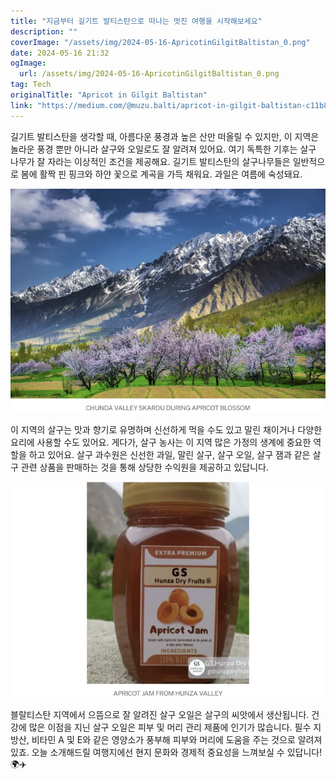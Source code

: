 ```yaml
---
title: "지금부터 길기트 발티스탄으로 떠나는 멋진 여행을 시작해보세요"
description: ""
coverImage: "/assets/img/2024-05-16-ApricotinGilgitBaltistan_0.png"
date: 2024-05-16 21:32
ogImage: 
  url: /assets/img/2024-05-16-ApricotinGilgitBaltistan_0.png
tag: Tech
originalTitle: "Apricot in Gilgit Baltistan"
link: "https://medium.com/@muzu.balti/apricot-in-gilgit-baltistan-c11b810d9381"
---
```



길기트 발티스탄을 생각할 때, 아름다운 풍경과 높은 산만 떠올릴 수 있지만, 이 지역은 놀라운 풍경 뿐만 아니라 살구와 오일로도 잘 알려져 있어요. 여기 독특한 기후는 살구 나무가 잘 자라는 이상적인 조건을 제공해요. 길기트 발티스탄의 살구나무들은 일반적으로 봄에 활짝 핀 핑크와 하얀 꽃으로 계곡을 가득 채워요. 과일은 여름에 숙성돼요.

![이미지](/assets/img/2024-05-16-ApricotinGilgitBaltistan_0.png)

이 지역의 살구는 맛과 향기로 유명하며 신선하게 먹을 수도 있고 말린 채이거나 다양한 요리에 사용할 수도 있어요. 게다가, 살구 농사는 이 지역 많은 가정의 생계에 중요한 역할을 하고 있어요. 살구 과수원은 신선한 과일, 말린 살구, 살구 오일, 살구 잼과 같은 살구 관련 상품을 판매하는 것을 통해 상당한 수익원을 제공하고 있답니다.

![이미지](/assets/img/2024-05-16-ApricotinGilgitBaltistan_1.png)

<div class="content-ad"></div>

블랄티스탄 지역에서 으뜸으로 잘 알려진 살구 오일은 살구의 씨앗에서 생산됩니다. 건강에 많은 이점을 지닌 살구 오일은 피부 및 머리 관리 제품에 인기가 많습니다. 필수 지방산, 비타민 A 및 E와 같은 영양소가 풍부해 피부와 머리에 도움을 주는 것으로 알려져 있죠. 오늘 소개해드릴 여행지에선 현지 문화와 경제적 중요성을 느껴보실 수 있답니다! 🌍✈️